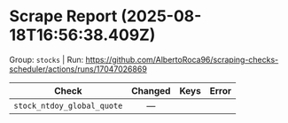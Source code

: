 # Scrape Report (2025-08-18T16:56:38.409Z)

Group: `stocks`  |  Run: https://github.com/AlbertoRoca96/scraping-checks-scheduler/actions/runs/17047026869

| Check | Changed | Keys | Error |
|---|:---:|:--|:--|
| `stock_ntdoy_global_quote` | — |  |  |
